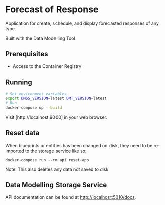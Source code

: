 # Forecast of Response 

Application for create, schedule, and display forecasted responses of any type.

Built with the Data Modelling Tool

## Prerequisites
- Access to the Container Registry

## Running 

```bash
# Set environment variables
export DMSS_VERSION=latest DMT_VERSION=latest
# Run
docker-compose up --build
```

Visit [http://localhost:9000] in your web browser.

## Reset data

When blueprints or entities has been changed on disk, they need to be re-imported to the storage service like so;

```
docker-compose run --rm api reset-app
```
Note: This also deletes any data not saved to disk

## Data Modelling Storage Service

API documentation can be found at [http://localhost:5010/docs](http://localhost:5010/docs).
